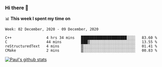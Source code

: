 ### Hi there 👋

📊 **This week I spent my time on**
<!--START_SECTION:waka-->
```text
Week: 02 December, 2020 - 09 December, 2020

C++                4 hrs 34 mins   █████████████████████░░░░   83.60 % 
C                  44 mins         ███▒░░░░░░░░░░░░░░░░░░░░░   13.55 % 
reStructuredText   4 mins          ▒░░░░░░░░░░░░░░░░░░░░░░░░   01.41 % 
CMake              2 mins          ▒░░░░░░░░░░░░░░░░░░░░░░░░   00.83 % 
```
<!--END_SECTION:waka-->


[![Paul's github stats](https://github-readme-stats.vercel.app/api?username=mickeyouyou&theme=dracula&show_icons=true)](https://github.com/anuraghazra/github-readme-stats)
